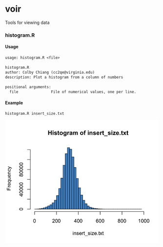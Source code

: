 voir
====

Tools for viewing data

### histogram.R
#### Usage
```
usage: histogram.R <file>

histogram.R
author: Colby Chiang (cc2qe@virginia.edu)
description: Plot a histogram from a column of numbers

positional arguments:
  file               File of numerical values, one per line.
```

#### Example
```
histogram.R insert_size.txt
```
![Example histogram](figures/example_histogram.png?raw=true "Example histogram")